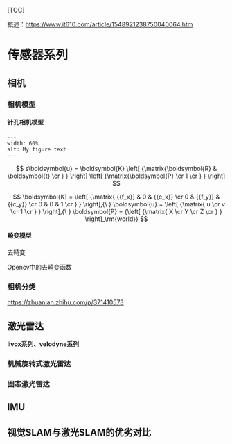 [TOC]

概述：https://www.it610.com/article/1548921238750040064.htm

# 传感器系列

## 相机

### 相机模型

#### 针孔相机模型

```{figure} assets/针孔相机模型.png
---
width: 60%
alt: My figure text
---
```

$$
s\boldsymbol{u} = \boldsymbol{K}
\left[ {\matrix{\boldsymbol{R} & \boldsymbol{t} \cr } } \right]
\left[ {\matrix{\boldsymbol{P} \cr 1  \cr } } \right]
$$

$$
\boldsymbol{K} = \left[ {\matrix{
   {{f_x}} & 0 & {{c_x}}  \cr 
   0 & {{f_y}} & {{c_y}}  \cr 
   0 & 0 & 1  \cr 
 } } \right],{\ }
\boldsymbol{u} = \left[ {\matrix{
   u  \cr 
   v  \cr 
   1  \cr 
 } } \right],{\ }
\boldsymbol{P} = {\left[ {\matrix{
   X  \cr 
   Y  \cr 
   Z  \cr 
 } } \right]_\rm{world}}
$$

#### 畸变模型

去畸变

Opencv中的去畸变函数



### 相机分类

https://zhuanlan.zhihu.com/p/371410573

## 激光雷达

**livox系列、velodyne系列**

### 机械旋转式激光雷达

### 固态激光雷达

## IMU

## 视觉SLAM与激光SLAM的优劣对比




